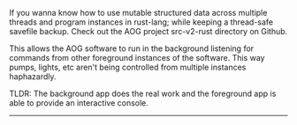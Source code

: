 If you wanna know how to use mutable structured data across multiple threads and program instances in rust-lang; while keeping a thread-safe savefile backup. Check out the AOG project src-v2-rust directory on Github.

This allows the AOG software to run in the background listening for commands from other foreground instances of the software. This way pumps, lights, etc aren't being controlled from multiple instances haphazardly. 

TLDR: The background app does the real work and the foreground app is able to provide an interactive console.

-----------------------------------------------------------------------
